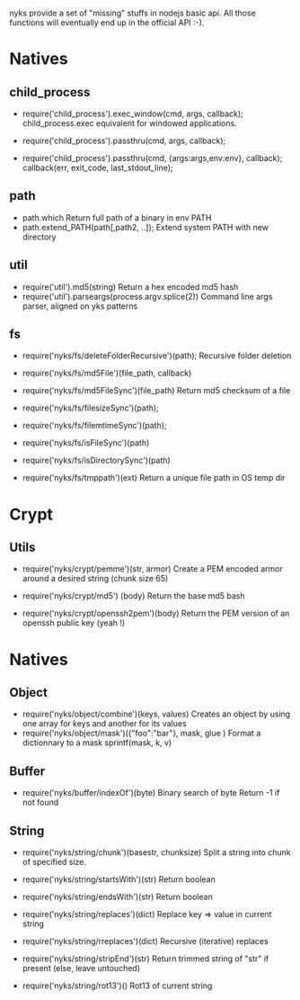 nyks provide a set of "missing" stuffs in nodejs basic api.
All those functions will eventually end up in the official API :-).


# Natives

## child_process
* require('child_process').exec_window(cmd, args, callback);
child_process.exec equivalent for windowed applications.

* require('child_process').passthru(cmd, args, callback);
* require('child_process').passthru(cmd, {args:args,env:env}, callback);
callback(err, exit_code, last_stdout_line);


## path
* path.which
Return full path of a binary in env PATH
* path.extend_PATH(path[,path2, ..]);
Extend system PATH with new directory

## util
* require('util').md5(string)
Return a hex encoded md5 hash
* require('util').parseargs(process.argv.splice(2))
Command line args parser, aligned on yks patterns


## fs
* require('nyks/fs/deleteFolderRecursive')(path);
Recursive folder deletion

* require('nyks/fs/md5File')(file_path, callback)
* require('nyks/fs/md5FileSync')(file_path)
Return md5 checksum of a file

* require('nyks/fs/filesizeSync')(path);
* require('nyks/fs/filemtimeSync')(path);
* require('nyks/fs/isFileSync')(path)
* require('nyks/fs/isDirectorySync')(path)

* require('nyks/fs/tmppath')(ext)
Return a unique file path in OS temp dir




# Crypt
## Utils
* require('nyks/crypt/pemme')(str, armor)
Create a PEM encoded armor around a desired string (chunk size 65)

* require('nyks/crypt/md5') (body)
Return the base md5 bash

* require('nyks/crypt/openssh2pem')(body)
Return the PEM version of an openssh public key (yeah !)


# Natives
## Object
* require('nyks/object/combine')(keys, values)
Creates an object by using one array for keys and another for its values
* require('nyks/object/mask')({"foo":"bar"}, mask, glue )
Format a dictionnary to a mask sprintf(mask,  k, v)


## Buffer
* require('nyks/buffer/indexOf')(byte)
Binary search of byte
Return -1 if not found

## String

* require('nyks/string/chunk')(basestr, chunksize)
Split a string into chunk of specified size.


* require('nyks/string/startsWith')(str)
Return boolean

* require('nyks/string/endsWith')(str)
Return boolean


* require('nyks/string/replaces')(dict)
Replace key => value in current string

* require('nyks/string/rreplaces')(dict)
Recursive (iterative) replaces


* require('nyks/string/stripEnd')(str)
Return trimmed string of "str" if present (else, leave untouched)

* require('nyks/string/rot13')()
Rot13 of current string


